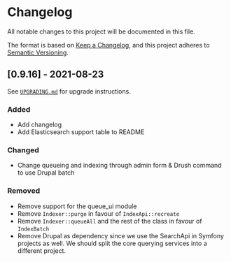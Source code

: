 # Changelog
All notable changes to this project will be documented in this file.

The format is based on [Keep a Changelog](https://keepachangelog.com/en/1.0.0/),
and this project adheres to [Semantic Versioning](https://semver.org/spec/v2.0.0.html).

## [0.9.16] - 2021-08-23
See [`UPGRADING.md`](UPGRADING.md) for upgrade instructions.

### Added
- Add changelog
- Add Elasticsearch support table to README

### Changed
- Change queueing and indexing through admin form & Drush command to use Drupal batch

### Removed
- Remove support for the queue_ui module
- Remove `Indexer::purge` in favour of `IndexApi::recreate`
- Remove `Indexer::queueAll` and the rest of the class in favour of `IndexBatch`
- Remove Drupal as dependency since we use the SearchApi in Symfony projects as well. We should split the core querying 
  services into a different project.

